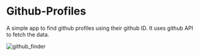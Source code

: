 # Github-Profiles
A simple app to find github profiles using their github ID. It uses github API to fetch the data.

![github_finder](https://user-images.githubusercontent.com/74041429/122633244-23bbb080-d0f5-11eb-8a3d-7d45e6c95f59.png)
